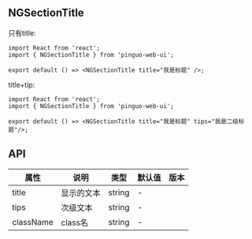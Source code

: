 ## NGSectionTitle

只有title:

```tsx
import React from 'react';
import { NGSectionTitle } from 'pinguo-web-ui';

export default () => <NGSectionTitle title="我是标题" />;
```

title+tip:

```tsx
import React from 'react';
import { NGSectionTitle } from 'pinguo-web-ui';

export default () => <NGSectionTitle title="我是标题" tips="我是二级标题"/>;
```

## API

| 属性      | 说明       | 类型   | 默认值 | 版本 |
| --------- | ---------- | ------ | ------ | ---- |
| title     | 显示的文本 | string | -      |      |
| tips      | 次级文本   | string | -      |      |
| className | class名   | string | -      |      |
